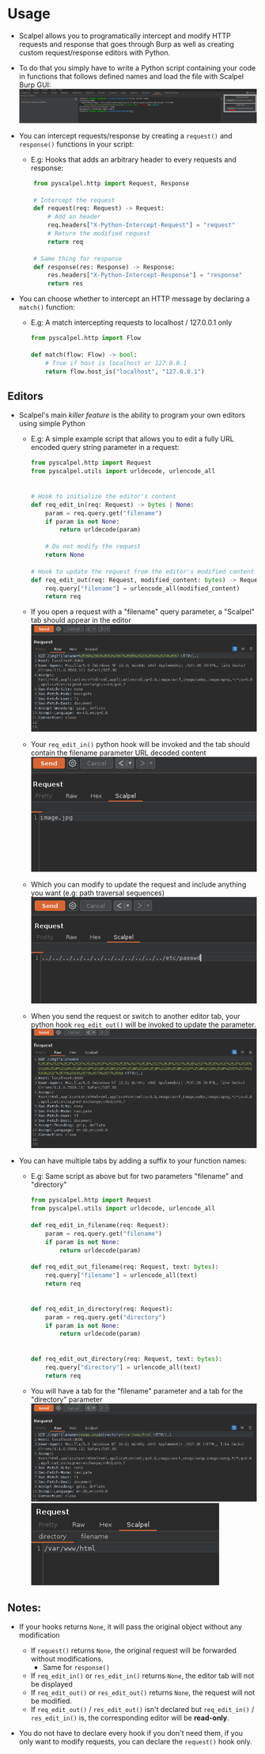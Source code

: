 # Usage

-   Scalpel allows you to programatically intercept and modify HTTP requests and response that goes through Burp as well as creating custom request/response editors with Python.

-   To do that you simply have to write a Python script containing your code in functions that follows defined names and load the file with Scalpel Burp GUI: ![script](assets/choose_script.png)
-   You can intercept requests/response by creating a `request()` and `response()` functions in your script:

    -   E.g: Hooks that adds an arbitrary header to every requests and response:

    ```python
        from pyscalpel.http import Request, Response

        # Intercept the request
        def request(req: Request) -> Request:
            # Add an header
            req.headers["X-Python-Intercept-Request"] = "request"
            # Return the modified request
            return req

        # Same thing for response
        def response(res: Response) -> Response:
            res.headers["X-Python-Intercept-Response"] = "response"
            return res
    ```

-   You can choose whether to intercept an HTTP message by declaring a `match()` function:

    -   E.g: A match intercepting requests to localhost / 127.0.0.1 only

        ```python
        from pyscalpel.http import Flow

        def match(flow: Flow) -> bool:
            # True if host is localhost or 127.0.0.1
            return flow.host_is("localhost", "127.0.0.1")
        ```

## Editors

-   Scalpel's main _killer feature_ is the ability to program your own editors using simple Python

    -   E.g: A simple example script that allows you to edit a fully URL encoded query string parameter in a request:

        ```python
        from pyscalpel.http import Request
        from pyscalpel.utils import urldecode, urlencode_all


        # Hook to initialize the editor's content
        def req_edit_in(req: Request) -> bytes | None:
            param = req.query.get("filename")
            if param is not None:
                return urldecode(param)

            # Do not modify the request
            return None

        # Hook to update the request from the editor's modified content
        def req_edit_out(req: Request, modified_content: bytes) -> Request:
            req.query["filename"] = urlencode_all(modified_content)
            return req
        ```

    -   If you open a request with a "filename" query parameter, a "Scalpel" tab should appear in the editor ![scalpel-tab](assets/urlencode.png)
    -   Your `req_edit_in()` python hook will be invoked and the tab should contain the filename parameter URL decoded content ![decoded](assets/decoded.png)
    -   Which you can modify to update the request and include anything you want (e.g: path traversal sequences) ![traversal](assets/traversal.png)
    -   When you send the request or switch to another editor tab, your python hook `req_edit_out()` will be invoked to update the parameter. ![updated](assets/updated.png)

-   You can have multiple tabs by adding a suffix to your function names:

    -   E.g: Same script as above but for two parameters "filename" and "directory"

        ```python
        from pyscalpel.http import Request
        from pyscalpel.utils import urldecode, urlencode_all

        def req_edit_in_filename(req: Request):
            param = req.query.get("filename")
            if param is not None:
                return urldecode(param)

        def req_edit_out_filename(req: Request, text: bytes):
            req.query["filename"] = urlencode_all(text)
            return req


        def req_edit_in_directory(req: Request):
            param = req.query.get("directory")
            if param is not None:
                return urldecode(param)


        def req_edit_out_directory(req: Request, text: bytes):
            req.query["directory"] = urlencode_all(text)
            return req
        ```

    -   You will have a tab for the "filename" parameter and a tab for the "directory" parameter
        ![multiple_params](assets/multiple_params.png)
        ![multiple_tabs](assets/multiple_tabs.png)

## Notes:

-   If your hooks returns `None`, it will pass the original object without any modification

    -   If `request()` returns `None`, the original request will be forwarded without modifications.
        -   Same for `response()`
    -   If `req_edit_in()` or `res_edit_in()` returns `None`, the editor tab will not be displayed
    -   If `req_edit_out()` or `res_edit_out()` returns `None`, the request will not be modified.
    -   If `req_edit_out()` / `res_edit_out()` isn't declared but `req_edit_in()` / `res_edit_in()` is, the corresponding editor will be **read-only**.

-   You do not have to declare every hook if you don't need them, if you only want to modify requests, you can declare the `request()` hook only.
